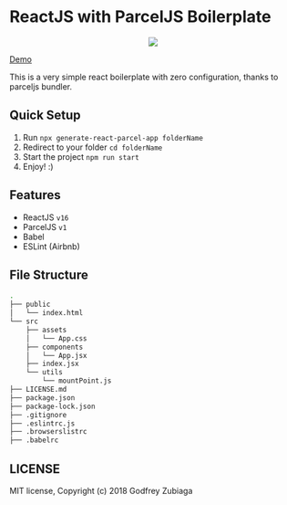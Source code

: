# ReactJS with ParcelJS Boilerplate

<p align="center">
	<img src="https://res.cloudinary.com/starksten/image/upload/v1545892359/GRPA_Logo_2.png">
</p>

[Demo](https://react-parcel-boilerplate.firebaseapp.com/)

This is a very simple react boilerplate with zero configuration, thanks to parceljs bundler.

## Quick Setup

1. Run `npx generate-react-parcel-app folderName`
2. Redirect to your folder `cd folderName`
3. Start the project `npm run start`
4. Enjoy! :)

## Features

- ReactJS `v16`
- ParcelJS `v1`
- Babel
- ESLint (Airbnb)

## File Structure

```bash
.
├── public
│   └── index.html
└── src
    ├── assets
    │   └── App.css
    ├── components
    │   └── App.jsx
    ├── index.jsx
    └── utils
        └── mountPoint.js
├── LICENSE.md
├── package.json
├── package-lock.json
├── .gitignore
├── .eslintrc.js
├── .browserslistrc
├── .babelrc
```

## LICENSE

MIT license, Copyright (c) 2018 Godfrey Zubiaga
